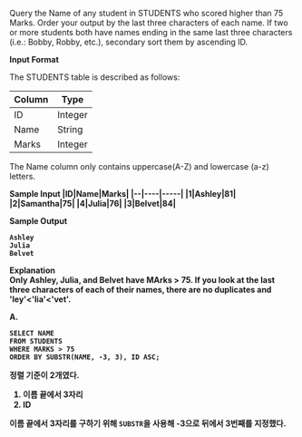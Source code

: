 Query the Name of any student in STUDENTS who scored higher than 75 Marks. Order your output by the last three characters of each name. If two or more students both have names ending in the same last three characters (i.e.: Bobby, Robby, etc.), secondary sort them by ascending ID.

<strong>Input Format</strong>

The STUDENTS table is described as follows:

|Column|Type|
|------|----|
|ID|Integer|
|Name|String|
|Marks|Integer|

The Name column only contains uppercase(A-Z) and lowercase (a-z) letters.

<strong>Sample Input</sample>
|ID|Name|Marks|
|--|----|-----|
|1|Ashley|81|
|2|Samantha|75|
|4|Julia|76|
|3|Belvet|84|

<strong>Sample Output</strong>
```
Ashley
Julia
Belvet
```

<strong>Explanation</strong><br>
Only Ashley, Julia, and Belvet have MArks > 75. If you look at the last three characters of each of their names, there are no duplicates and 'ley'<'lia'<'vet'.

A.
```
SELECT NAME
FROM STUDENTS
WHERE MARKS > 75
ORDER BY SUBSTR(NAME, -3, 3), ID ASC;
```

정렬 기준이 2개였다.

1. 이름 끝에서 3자리
2. ID

이름 끝에서 3자리를 구하기 위해 `SUBSTR`을 사용해 -3으로 뒤에서 3번째를 지정했다.